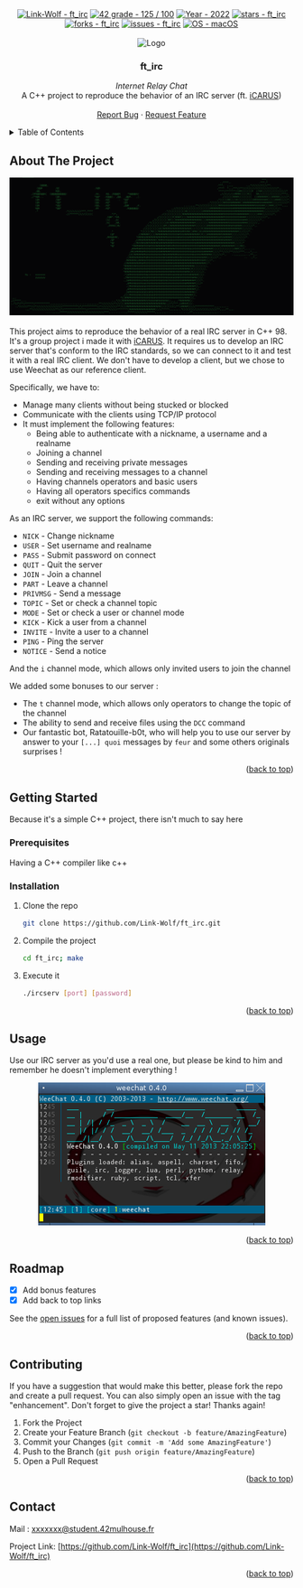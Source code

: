 <div id="top"></div>

<div align="center">
 <a href="https://github.com/Link-Wolf/ft_irc" title="Go to GitHub repo"><img src="https://img.shields.io/static/v1?label=Link-Wolf&message=ft_irc&color=blue&logo=github&style=for-the-badge" alt="Link-Wolf - ft_irc"></a>
 <a href="https://"><img src="https://img.shields.io/badge/42_grade-125_%2F_100-brightgreen?style=for-the-badge" alt="42 grade - 125 / 100"></a>
 <a href="https://"><img src="https://img.shields.io/badge/Year-2022-ffad9b?style=for-the-badge" alt="Year - 2022"></a>
 <a href="https://github.com/Link-Wolf/ft_irc/stargazers"><img src="https://img.shields.io/github/stars/Link-Wolf/ft_irc?style=for-the-badge&color=yellow" alt="stars - ft_irc"></a>
 <a href="https://github.com/Link-Wolf/ft_irc/network/members"><img src="https://img.shields.io/github/forks/Link-Wolf/ft_irc?style=for-the-badge&color=lightgray" alt="forks - ft_irc"></a>
 <a href="https://github.com/Link-Wolf/ft_irc/issues"><img src="https://img.shields.io/github/issues/Link-Wolf/ft_irc?style=for-the-badge&color=orange" alt="issues - ft_irc"></a>
 <a href="https://www.apple.com/macos/" title="Go to Apple homepage"><img src="https://img.shields.io/badge/OS-macOS-blue?logo=apple&logoColor=white&style=for-the-badge&color=9cf" alt="OS - macOS"></a>
</div>

<!-- PROJECT LOGO -->
<br />
<div align="center">
  <a>
    <img src="https://www.42mulhouse.fr/wp-content/uploads/2022/06/logo-42-Mulhouse-white.svg" alt="Logo" width="192" height="80">
  </a>

  <h3 align="center">ft_irc</h3>

  <p align="center">
   <em>Internet Relay Chat</em><br/>
    A C++ project to reproduce the behavior of an IRC server  (ft. <a href="https://github.com/sur4c1">iCARUS</a>)
    <br />
    <br />
    <a href="https://github.com/Link-Wolf/ft_irc/issues">Report Bug</a>
    ·
    <a href="https://github.com/Link-Wolf/ft_irc/issues">Request Feature</a>
  </p>
</div>

<!-- TABLE OF CONTENTS -->
<details>
  <summary>Table of Contents</summary>
  <ol>
    <li>
      <a href="#about-the-project">About The Project</a>
    </li>
    <li>
      <a href="#getting-started">Getting Started</a>
      <ul>
        <li><a href="#prerequisites">Prerequisites</a></li>
        <li><a href="#installation">Installation</a></li>
      </ul>
    </li>
    <li><a href="#usage">Usage</a></li>
    <li><a href="#roadmap">Roadmap</a></li>
    <li><a href="#contributing">Contributing</a></li>
    <li><a href="#contact">Contact</a></li>
  </ol>
</details>

<!-- ABOUT THE PROJECT -->

## About The Project

<div align="center">
  <a>
    <img src="assets/rat_irc.png" alt="our irc motd">
  </a>
</div>
</br>
This project aims to reproduce the behavior of a real IRC server in C++ 98. It's a group project i made it with <a href="https://github.com/sur4c1">iCARUS</a>.
It requires us to develop an IRC server that's conform to the IRC standards, so we can connect to it and test it with a real IRC client. We don't have to develop a client, but we chose to use Weechat as our reference client.

Specifically, we have to:

-   Manage many clients without being stucked or blocked
-   Communicate with the clients using TCP/IP protocol
-   It must implement the following features:
    -   Being able to authenticate with a nickname, a username and a realname
    -   Joining a channel
    -   Sending and receiving private messages
    -   Sending and receiving messages to a channel
    -   Having channels operators and basic users
    -   Having all operators specifics commands
    -   exit without any options

As an IRC server, we support the following commands:

-   `NICK` - Change nickname
-   `USER` - Set username and realname
-   `PASS` - Submit password on connect
-   `QUIT` - Quit the server
-   `JOIN` - Join a channel
-   `PART` - Leave a channel
-   `PRIVMSG` - Send a message
-   `TOPIC` - Set or check a channel topic
-   `MODE` - Set or check a user or channel mode
-   `KICK` - Kick a user from a channel
-   `INVITE` - Invite a user to a channel
-   `PING` - Ping the server
-   `NOTICE` - Send a notice

And the `i` channel mode, which allows only invited users to join the channel

We added some bonuses to our server :

-   The `t` channel mode, which allows only operators to change the topic of the channel
-   The ability to send and receive files using the `DCC` command
-   Our fantastic bot, Ratatouille-b0t, who will help you to use our server by answer to your `[...] quoi` messages by `feur` and some others originals surprises !

<p align="right">(<a href="#top">back to top</a>)</p>

<!-- GETTING STARTED -->

## Getting Started

Because it's a simple C++ project, there isn't much to say here

### Prerequisites

Having a C++ compiler like c++

### Installation

1. Clone the repo

    ```sh
    git clone https://github.com/Link-Wolf/ft_irc.git
    ```

2. Compile the project

    ```sh
    cd ft_irc; make
    ```

3. Execute it

    ```sh
    ./ircserv [port] [password]
    ```

<p align="right">(<a href="#top">back to top</a>)</p>

<!-- USAGE EXAMPLES -->

## Usage

Use our IRC server as you'd use a real one, but please be kind to him and remember he doesn't implement everything !

<div align="center">
 <a>
   <img src="assets/weechat.png" alt="irc example">
 </a>
</div>

<p align="right">(<a href="#top">back to top</a>)</p>

<!-- ROADMAP -->

## Roadmap

-   [x] Add bonus features
-   [x] Add back to top links

See the [open issues](https://github.com/Link-Wolf/ft_irc/issues) for a full list of proposed features (and known issues).

<p align="right">(<a href="#top">back to top</a>)</p>

<!-- CONTRIBUTING -->

## Contributing

If you have a suggestion that would make this better, please fork the repo and create a pull request. You can also simply open an issue with the tag "enhancement".
Don't forget to give the project a star! Thanks again!

1. Fork the Project
2. Create your Feature Branch (`git checkout -b feature/AmazingFeature`)
3. Commit your Changes (`git commit -m 'Add some AmazingFeature'`)
4. Push to the Branch (`git push origin feature/AmazingFeature`)
5. Open a Pull Request

<p align="right">(<a href="#top">back to top</a>)</p>

<!-- CONTACT -->

## Contact

Mail : xxxxxxx@student.42mulhouse.fr

Project Link: [https://github.com/Link-Wolf/ft_irc](https://github.com/Link-Wolf/ft_irc)

<p align="right">(<a href="#top">back to top</a>)</p>
